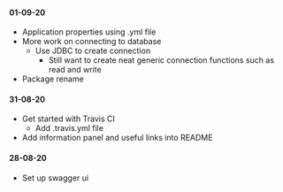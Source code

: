 #### 01-09-20
* Application properties using .yml file
* More work on connecting to database
    * Use JDBC to create connection
        * Still want to create neat generic connection functions such as read and write
* Package rename

#### 31-08-20
* Get started with Travis CI
    * Add .travis.yml file
* Add information panel and useful links into README

#### 28-08-20
* Set up swagger ui